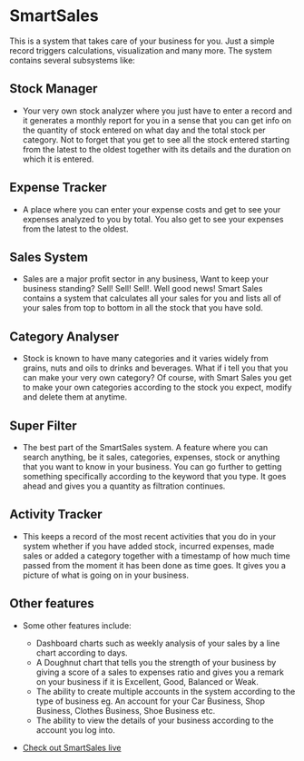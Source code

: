 # SmartSales

This is a system that takes care of your business for you. Just a simple record triggers calculations, visualization and many more. The system contains several subsystems like:

## Stock Manager

- Your very own stock analyzer where you just have to enter a record and it generates a monthly report for you in a sense that you can get info on the quantity of stock entered on what day and the total stock per category. Not to forget that you get to see all the stock entered starting from the latest to the oldest together with its details and the duration on which it is entered.

## Expense Tracker

- A place where you can enter your expense costs and get to see your expenses analyzed to you by total. You also get to see your expenses from the latest to the oldest.

## Sales System

- Sales are a major profit sector in any business, Want to keep your business standing? Sell! Sell! Sell!. Well good news! Smart Sales contains a system that calculates all your sales for you and lists all of your sales from top to bottom in all the stock that you have sold.

## Category Analyser

- Stock is known to have many categories and it varies widely from grains, nuts and oils to drinks and beverages. What if i tell you that you can make your very own category? Of course, with Smart Sales you get to make your own categories according to the stock you expect, modify and delete them at anytime.

## Super Filter

- The best part of the SmartSales system. A feature where you can search anything, be it sales, categories, expenses, stock or anything that you want to know in your business. You can go further to getting something specifically according to the keyword that you type. It goes ahead and gives you a quantity as filtration continues.


## Activity Tracker

- This keeps a record of the most recent activities that you do in your system whether if you have added stock, incurred expenses, made sales or added a category  together with a timestamp of how much time passed from the moment it has been done as time goes. It gives you a picture of what is going on in your business.

## Other features

- Some other features include: 

    - Dashboard charts such as weekly analysis of your sales by a line chart according to days. 
    - A Doughnut chart that tells you the strength of your business by giving a score of a sales to expenses ratio and gives you a remark on your business if it is Excellent, Good, Balanced or Weak. 
    - The ability to create multiple accounts in the system according to the type of business eg. An account for your Car Business, Shop Business, Clothes Business, Shoe Business etc.
    - The ability to view the details of your business according to the account you log into.


- [Check out SmartSales live](https://brightsales.vercel.app/) 
